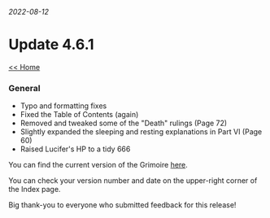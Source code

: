 _2022-08-12_
# Update 4.6.1

[<< Home](https://grimoireofheart.github.io)

### General
* Typo and formatting fixes
* Fixed the Table of Contents (again)
* Removed and tweaked some of the "Death" rulings (Page 72)
* Slightly expanded the sleeping and resting explanations in Part VI (Page 60)
* Raised Lucifer's HP to a tidy 666

You can find the current version of the Grimoire [here](https://github.com/grimoireofheart/grimoireofheart.github.io/raw/main/Resources/Grimoire%20of%20the%20Heart%20v4.6.1%20EN.pdf).

You can check your version number and date on the upper-right corner of the Index page.

Big thank-you to everyone who submitted feedback for this release!